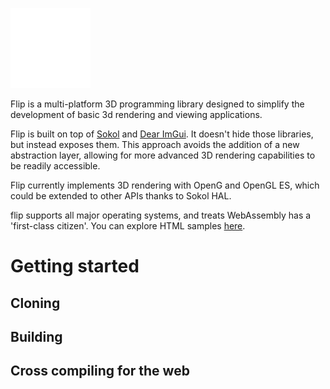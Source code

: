  ![](samples/media/flip_128.png)

Flip is a multi-platform 3D programming library designed to simplify the development of basic 3d rendering and viewing applications.

Flip is built on top of [Sokol](https://github.com/floooh/sokol) and [Dear ImGui](https://github.com/ocornut/imgui). It doesn't hide those libraries, but instead exposes them. This approach avoids the addition of a new abstraction layer, allowing for more advanced 3D rendering capabilities to be readily accessible.

Flip currently implements 3D rendering with OpenG and OpenGL ES, which could be extended to other APIs thanks to Sokol HAL.

flip supports all major operating systems, and treats WebAssembly has a 'first-class citizen'. You can explore HTML samples [here](https://guillaumeblanc.github.io/flip/). 

# Getting started

## Cloning

## Building

## Cross compiling for the web


